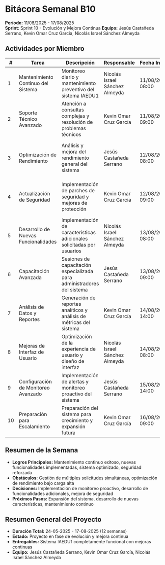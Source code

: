 # Bitácora Semanal B10
**Período:** 11/08/2025 - 17/08/2025  
**Sprint:** Sprint 10 - Evolución y Mejora Continua
**Equipo:** Jesús Castañeda Serrano, Kevin Omar Cruz García, Nicolás Israel Sánchez Almeyda

## Actividades por Miembro

| # | Tarea | Descripción | Responsable | Fecha Inicio | Fecha Fin | Evidencias | Observaciones |
|---|-------|-------------|-------------|--------------|-----------|------------|---------------|
| 1 | Mantenimiento Continuo del Sistema | Monitoreo diario y mantenimiento preventivo del sistema IAEDU1 | Nicolás Israel Sánchez Almeyda | 11/08/2025 08:00 | 17/08/2025 17:00 | logs de sistema, reportes de rendimiento, backups automáticos | Sistema funcionando de manera estable y eficiente |
| 2 | Soporte Técnico Avanzado | Atención a consultas complejas y resolución de problemas técnicos | Kevin Omar Cruz García | 11/08/2025 09:00 | 17/08/2025 16:00 | tickets de soporte, documentación de soluciones, guías técnicas | Soporte técnico especializado para usuarios avanzados |
| 3 | Optimización de Rendimiento | Análisis y mejora del rendimiento general del sistema | Jesús Castañeda Serrano | 12/08/2025 08:00 | 16/08/2025 15:00 | métricas de rendimiento, optimizaciones implementadas, reportes de velocidad | Sistema optimizado para mejor experiencia de usuario |
| 4 | Actualización de Seguridad | Implementación de parches de seguridad y mejoras de protección | Kevin Omar Cruz García | 12/08/2025 09:00 | 14/08/2025 14:00 | parches de seguridad, auditoría de vulnerabilidades, certificados actualizados | Sistema protegido contra amenazas de seguridad |
| 5 | Desarrollo de Nuevas Funcionalidades | Implementación de características adicionales solicitadas por usuarios | Nicolás Israel Sánchez Almeyda | 13/08/2025 08:00 | 17/08/2025 17:00 | nuevas funcionalidades, código fuente, documentación técnica | Funcionalidades adicionales implementadas exitosamente |
| 6 | Capacitación Avanzada | Sesiones de capacitación especializada para administradores del sistema | Jesús Castañeda Serrano | 13/08/2025 09:00 | 15/08/2025 18:00 | materiales de capacitación, sesiones grabadas, evaluaciones | Administradores capacitados en gestión avanzada |
| 7 | Análisis de Datos y Reportes | Generación de reportes analíticos y análisis de métricas del sistema | Kevin Omar Cruz García | 14/08/2025 14:00 | 17/08/2025 16:00 | reportes analíticos, dashboards, análisis de tendencias | Información valiosa para toma de decisiones |
| 8 | Mejoras de Interfaz de Usuario | Optimización de la experiencia de usuario y diseño de interfaz | Nicolás Israel Sánchez Almeyda | 14/08/2025 08:00 | 16/08/2025 18:00 | mejoras de UI/UX, prototipos, pruebas de usabilidad | Interfaz más intuitiva y accesible |
| 9 | Configuración de Monitoreo Avanzado | Implementación de alertas y monitoreo proactivo del sistema | Jesús Castañeda Serrano | 15/08/2025 14:00 | 17/08/2025 19:00 | sistema de alertas, dashboards de monitoreo, configuraciones | Monitoreo proactivo implementado |
| 10 | Preparación para Escalamiento | Preparación del sistema para crecimiento y expansión futura | Kevin Omar Cruz García | 16/08/2025 09:00 | 17/08/2025 17:00 | arquitectura escalable, documentación técnica, planes de expansión | Sistema preparado para crecimiento futuro |

## Resumen de la Semana
- **Logros Principales:** Mantenimiento continuo exitoso, nuevas funcionalidades implementadas, sistema optimizado, seguridad reforzada
- **Obstáculos:** Gestión de múltiples solicitudes simultáneas, optimización de rendimiento bajo carga alta
- **Decisiones:** Implementación de monitoreo proactivo, desarrollo de funcionalidades adicionales, mejora de seguridad
- **Próximos Pasos:** Expansión del sistema, desarrollo de nuevas características, mantenimiento continuo

## Resumen General del Proyecto
- **Duración Total:** 24-05-2025 - 17-08-2025 (12 semanas)
- **Estado:** Proyecto en fase de evolución y mejora continua
- **Entregables:** Sistema IAEDU1 completamente funcional con mejoras continuas
- **Equipo:** Jesús Castañeda Serrano, Kevin Omar Cruz García, Nicolás Israel Sánchez Almeyda
